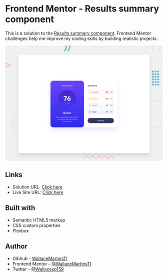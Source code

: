 # Frontend Mentor - Results summary component

This is a solution to the [Results summary component](https://www.frontendmentor.io/challenges/results-summary-component-CE_K6s0maV). Frontend Mentor challenges help me improve my coding skills by building realistic projects. 

![Design preview for the Results summary component coding challenge](./design/desktop-preview.jpg)

## Links

- Solution URL: [Click here](https://github.com/WallaceMartinsTI/FM_advice_generator_app)
- Live Site URL: [Click here](https://wallacemartinsti.github.io/FM_advice_generator_app/)

## Built with

- Semantic HTML5 markup
- CSS custom properties
- Flexbox

## Author

- Gibhub - [WallaceMartinsTI](https://github.com/WallaceMartinsTI)
- Frontend Mentor - [@WallaceMartinsTI](https://www.frontendmentor.io/profile/WallaceMartinsTI)
- Twitter - [@Wallacexp159](https://twitter.com/wallacexp159)